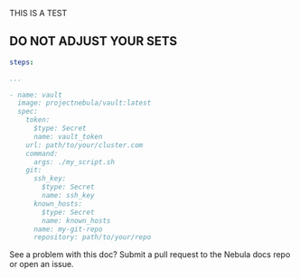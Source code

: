 THIS IS A TEST

## DO NOT ADJUST YOUR SETS

```YAML
steps:

...

- name: vault
  image: projectnebula/vault:latest
  spec:
    token:
      $type: Secret
      name: vault_token
    url: path/to/your/cluster.com
    command:
      args: ./my_script.sh
    git: 
      ssh_key:
        $type: Secret
        name: ssh_key
      known_hosts:
        $type: Secret
        name: known_hosts
      name: my-git-repo
      repository: path/to/your/repo
```

See a problem with this doc? Submit a pull request to the Nebula docs repo or
open an issue.